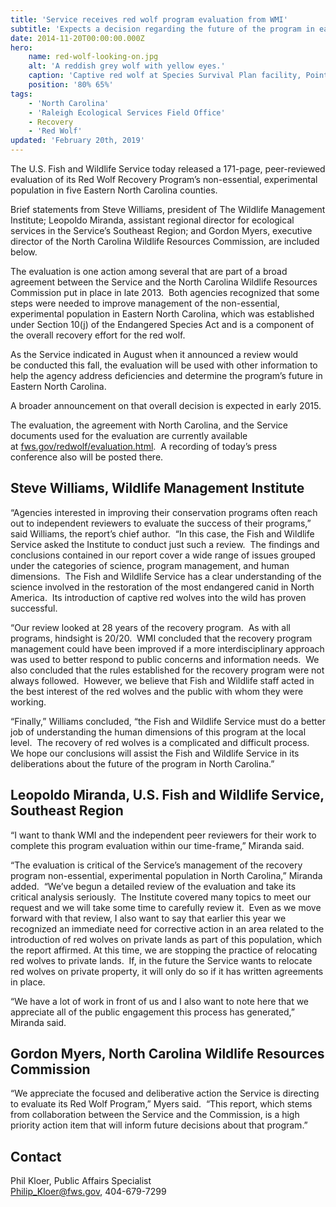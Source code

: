 ```yaml
---
title: 'Service receives red wolf program evaluation from WMI'
subtitle: 'Expects a decision regarding the future of the program in early 2015'
date: 2014-11-20T00:00:00.000Z
hero:
    name: red-wolf-looking-on.jpg
    alt: 'A reddish grey wolf with yellow eyes.'
    caption: 'Captive red wolf at Species Survival Plan facility, Point Defiance Zoo and Aquarium. <a href="https://flic.kr/p/hJ22JT">Photo</a> by B. Bartel, USFWS.'
    position: '80% 65%'
tags:
    - 'North Carolina'
    - 'Raleigh Ecological Services Field Office'
    - Recovery
    - 'Red Wolf'
updated: 'February 20th, 2019'
---
```


The U.S. Fish and Wildlife Service today released a 171-page, peer-reviewed evaluation of its Red Wolf Recovery Program’s non-essential, experimental population in five Eastern North Carolina counties.

Brief statements from Steve Williams, president of The Wildlife Management Institute; Leopoldo Miranda, assistant regional director for ecological services in the Service’s Southeast Region; and Gordon Myers, executive director of the North Carolina Wildlife Resources Commission, are included below.

The evaluation is one action among several that are part of a broad agreement between the Service and the North Carolina Wildlife Resources Commission put in place in late 2013.  Both agencies recognized that some steps were needed to improve management of the non-essential, experimental population in Eastern North Carolina, which was established under Section 10(j) of the Endangered Species Act and is a component of the overall recovery effort for the red wolf.

As the Service indicated in August when it announced a review would be conducted this fall, the evaluation will be used with other information to help the agency address deficiencies and determine the program’s future in Eastern North Carolina.  

A broader announcement on that overall decision is expected in early 2015.

The evaluation, the agreement with North Carolina, and the Service documents used for the evaluation are currently available at [fws.gov/redwolf/evaluation.html](http://fws.gov/redwolf/evaluation.html).  A recording of today’s press conference also will be posted there.

## Steve Williams, Wildlife Management Institute

“Agencies interested in improving their conservation programs often reach out to independent reviewers to evaluate the success of their programs,” said Williams, the report’s chief author.  “In this case, the Fish and Wildlife Service asked the Institute to conduct just such a review.  The findings and conclusions contained in our report cover a wide range of issues grouped under the categories of science, program management, and human dimensions.  The Fish and Wildlife Service has a clear understanding of the science involved in the restoration of the most endangered canid in North America.  Its introduction of captive red wolves into the wild has proven successful.

“Our review looked at 28 years of the recovery program.  As with all programs, hindsight is 20/20.  WMI concluded that the recovery program management could have been improved if a more interdisciplinary approach was used to better respond to public concerns and information needs.  We also concluded that the rules established for the recovery program were not always followed.  However, we believe that Fish and Wildlife staff acted in the best interest of the red wolves and the public with whom they were working.

“Finally,” Williams concluded, “the Fish and Wildlife Service must do a better job of understanding the human dimensions of this program at the local level.  The recovery of red wolves is a complicated and difficult process.  We hope our conclusions will assist the Fish and Wildlife Service in its deliberations about the future of the program in North Carolina.”

## Leopoldo Miranda, U.S. Fish and Wildlife Service, Southeast Region

“I want to thank WMI and the independent peer reviewers for their work to complete this program evaluation within our time-frame,” Miranda said.

“The evaluation is critical of the Service’s management of the recovery program non-essential, experimental population in North Carolina,” Miranda added.  “We’ve begun a detailed review of the evaluation and take its critical analysis seriously.  The Institute covered many topics to meet our request and we will take some time to carefully review it.  Even as we move forward with that review, I also want to say that earlier this year we recognized an immediate need for corrective action in an area related to the introduction of red wolves on private lands as part of this population, which the report affirmed. At this time, we are stopping the practice of relocating red wolves to private lands.  If, in the future the Service wants to relocate red wolves on private property, it will only do so if it has written agreements in place.

“We have a lot of work in front of us and I also want to note here that we appreciate all of the public engagement this process has generated,” Miranda said.

## Gordon Myers, North Carolina Wildlife Resources Commission

“We appreciate the focused and deliberative action the Service is directing to evaluate its Red Wolf Program,” Myers said.  “This report, which stems from collaboration between the Service and the Commission, is a high priority action item that will inform future decisions about that program.”

## Contact

Phil Kloer, Public Affairs Specialist  
[Philip_Kloer@fws.gov](mailto:Philip_Kloer@fws.gov), 404-679-7299  
